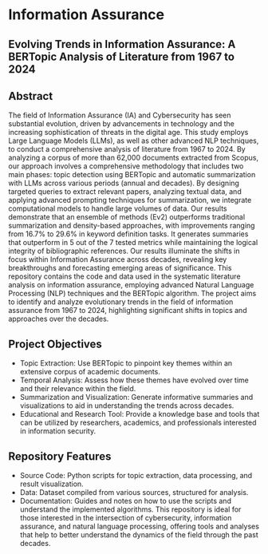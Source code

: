 # Information Assurance
## Evolving Trends in Information Assurance: A BERTopic Analysis of Literature from 1967 to 2024

## Abstract
The field of Information Assurance (IA) and Cybersecurity has seen substantial evolution, driven by advancements in technology and the increasing sophistication of threats in the digital age. This study employs Large Language Models (LLMs), as well as other advanced NLP techniques, to conduct a comprehensive analysis of literature from 1967 to 2024. By analyzing a corpus of more than 62,000 documents extracted from Scopus, our approach involves a comprehensive methodology that includes two main phases: topic detection using BERTopic and automatic summarization with LLMs across various periods (annual and decades). By designing targeted queries to extract relevant papers, analyzing textual data, and applying advanced prompting techniques for summarization, we integrate computational models to handle large volumes of data. Our results demonstrate that an ensemble of methods (Ev2) outperforms traditional summarization and density-based approaches, with improvements ranging from 16.7% to 29.6% in keyword definition tasks. It generates summaries that outperform in 5 out of the 7 tested metrics while maintaining the logical integrity of bibliographic references. Our results illuminate the shifts in focus within Information Assurance across decades, revealing key breakthroughs and forecasting emerging areas of significance.
This repository contains the code and data used in the systematic literature analysis on information assurance, employing advanced Natural Language Processing (NLP) techniques and the BERTopic algorithm. The project aims to identify and analyze evolutionary trends in the field of information assurance from 1967 to 2024, highlighting significant shifts in topics and approaches over the decades.

## Project Objectives
- Topic Extraction: Use BERTopic to pinpoint key themes within an extensive corpus of academic documents.
- Temporal Analysis: Assess how these themes have evolved over time and their relevance within the field.
- Summarization and Visualization: Generate informative summaries and visualizations to aid in understanding the trends across decades.
- Educational and Research Tool: Provide a knowledge base and tools that can be utilized by researchers, academics, and professionals interested in information security.

## Repository Features
- Source Code: Python scripts for topic extraction, data processing, and result visualization.
- Data: Dataset compiled from various sources, structured for analysis.
- Documentation: Guides and notes on how to use the scripts and understand the implemented algorithms.
This repository is ideal for those interested in the intersection of cybersecurity, information assurance, and natural language processing, offering tools and analyses that help to better understand the dynamics of the field through the past decades.
